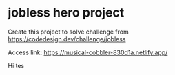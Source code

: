 # jobless hero project

Create this project to solve challenge from https://codedesign.dev/challenge/jobless

Access link: https://musical-cobbler-830d1a.netlify.app/

Hi tes